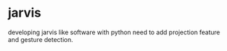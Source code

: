 # jarvis
developing jarvis like software with python need to add projection feature and gesture detection.
